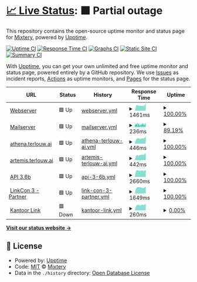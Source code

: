 # [📈 Live Status](https://status.terlouw.ai): <!--live status--> **🟧 Partial outage**

This repository contains the open-source uptime monitor and status page for [Mixtery](https://status.terlouw.ai), powered by [Upptime](https://github.com/upptime/upptime).

[![Uptime CI](https://github.com/Mixtery/mixtery.github.io/workflows/Uptime%20CI/badge.svg)](https://github.com/Mixtery/mixtery.github.io/actions?query=workflow%3A%22Uptime+CI%22)
[![Response Time CI](https://github.com/Mixtery/mixtery.github.io/workflows/Response%20Time%20CI/badge.svg)](https://github.com/Mixtery/mixtery.github.io/actions?query=workflow%3A%22Response+Time+CI%22)
[![Graphs CI](https://github.com/Mixtery/mixtery.github.io/workflows/Graphs%20CI/badge.svg)](https://github.com/Mixtery/mixtery.github.io/actions?query=workflow%3A%22Graphs+CI%22)
[![Static Site CI](https://github.com/Mixtery/mixtery.github.io/workflows/Static%20Site%20CI/badge.svg)](https://github.com/Mixtery/mixtery.github.io/actions?query=workflow%3A%22Static+Site+CI%22)
[![Summary CI](https://github.com/Mixtery/mixtery.github.io/workflows/Summary%20CI/badge.svg)](https://github.com/Mixtery/mixtery.github.io/actions?query=workflow%3A%22Summary+CI%22)

With [Upptime](https://upptime.js.org), you can get your own unlimited and free uptime monitor and status page, powered entirely by a GitHub repository. We use [Issues](https://github.com/Mixtery/mixtery.github.io/issues) as incident reports, [Actions](https://github.com/Mixtery/mixtery.github.io/actions) as uptime monitors, and [Pages](https://status.terlouw.ai) for the status page.

<!--start: status pages-->
<!-- This summary is generated by Upptime (https://github.com/upptime/upptime) -->
<!-- Do not edit this manually, your changes will be overwritten -->
<!-- prettier-ignore -->
| URL | Status | History | Response Time | Uptime |
| --- | ------ | ------- | ------------- | ------ |
| <img alt="" src="https://icons.duckduckgo.com/ip3/terlouw.ai.ico" height="13"> [Webserver](https://terlouw.ai) | 🟩 Up | [webserver.yml](https://github.com/Mixtery/mixtery.github.io/commits/HEAD/history/webserver.yml) | <details><summary><img alt="Response time graph" src="./graphs/webserver/response-time-week.png" height="20"> 1461ms</summary><br><a href="https://status.terlouw.ai/history/webserver"><img alt="Response time 1091" src="https://img.shields.io/endpoint?url=https%3A%2F%2Fraw.githubusercontent.com%2FMixtery%2Fmixtery.github.io%2FHEAD%2Fapi%2Fwebserver%2Fresponse-time.json"></a><br><a href="https://status.terlouw.ai/history/webserver"><img alt="24-hour response time 1972" src="https://img.shields.io/endpoint?url=https%3A%2F%2Fraw.githubusercontent.com%2FMixtery%2Fmixtery.github.io%2FHEAD%2Fapi%2Fwebserver%2Fresponse-time-day.json"></a><br><a href="https://status.terlouw.ai/history/webserver"><img alt="7-day response time 1461" src="https://img.shields.io/endpoint?url=https%3A%2F%2Fraw.githubusercontent.com%2FMixtery%2Fmixtery.github.io%2FHEAD%2Fapi%2Fwebserver%2Fresponse-time-week.json"></a><br><a href="https://status.terlouw.ai/history/webserver"><img alt="30-day response time 1816" src="https://img.shields.io/endpoint?url=https%3A%2F%2Fraw.githubusercontent.com%2FMixtery%2Fmixtery.github.io%2FHEAD%2Fapi%2Fwebserver%2Fresponse-time-month.json"></a><br><a href="https://status.terlouw.ai/history/webserver"><img alt="1-year response time 1186" src="https://img.shields.io/endpoint?url=https%3A%2F%2Fraw.githubusercontent.com%2FMixtery%2Fmixtery.github.io%2FHEAD%2Fapi%2Fwebserver%2Fresponse-time-year.json"></a></details> | <details><summary><a href="https://status.terlouw.ai/history/webserver">100.00%</a></summary><a href="https://status.terlouw.ai/history/webserver"><img alt="All-time uptime 79.17%" src="https://img.shields.io/endpoint?url=https%3A%2F%2Fraw.githubusercontent.com%2FMixtery%2Fmixtery.github.io%2FHEAD%2Fapi%2Fwebserver%2Fuptime.json"></a><br><a href="https://status.terlouw.ai/history/webserver"><img alt="24-hour uptime 100.00%" src="https://img.shields.io/endpoint?url=https%3A%2F%2Fraw.githubusercontent.com%2FMixtery%2Fmixtery.github.io%2FHEAD%2Fapi%2Fwebserver%2Fuptime-day.json"></a><br><a href="https://status.terlouw.ai/history/webserver"><img alt="7-day uptime 100.00%" src="https://img.shields.io/endpoint?url=https%3A%2F%2Fraw.githubusercontent.com%2FMixtery%2Fmixtery.github.io%2FHEAD%2Fapi%2Fwebserver%2Fuptime-week.json"></a><br><a href="https://status.terlouw.ai/history/webserver"><img alt="30-day uptime 100.00%" src="https://img.shields.io/endpoint?url=https%3A%2F%2Fraw.githubusercontent.com%2FMixtery%2Fmixtery.github.io%2FHEAD%2Fapi%2Fwebserver%2Fuptime-month.json"></a><br><a href="https://status.terlouw.ai/history/webserver"><img alt="1-year uptime 69.63%" src="https://img.shields.io/endpoint?url=https%3A%2F%2Fraw.githubusercontent.com%2FMixtery%2Fmixtery.github.io%2FHEAD%2Fapi%2Fwebserver%2Fuptime-year.json"></a></details>
| <img alt="" src="https://icons.duckduckgo.com/ip3/outlook.office.com.ico" height="13"> [Mailserver](https://outlook.office.com) | 🟩 Up | [mailserver.yml](https://github.com/Mixtery/mixtery.github.io/commits/HEAD/history/mailserver.yml) | <details><summary><img alt="Response time graph" src="./graphs/mailserver/response-time-week.png" height="20"> 236ms</summary><br><a href="https://status.terlouw.ai/history/mailserver"><img alt="Response time 301" src="https://img.shields.io/endpoint?url=https%3A%2F%2Fraw.githubusercontent.com%2FMixtery%2Fmixtery.github.io%2FHEAD%2Fapi%2Fmailserver%2Fresponse-time.json"></a><br><a href="https://status.terlouw.ai/history/mailserver"><img alt="24-hour response time 254" src="https://img.shields.io/endpoint?url=https%3A%2F%2Fraw.githubusercontent.com%2FMixtery%2Fmixtery.github.io%2FHEAD%2Fapi%2Fmailserver%2Fresponse-time-day.json"></a><br><a href="https://status.terlouw.ai/history/mailserver"><img alt="7-day response time 236" src="https://img.shields.io/endpoint?url=https%3A%2F%2Fraw.githubusercontent.com%2FMixtery%2Fmixtery.github.io%2FHEAD%2Fapi%2Fmailserver%2Fresponse-time-week.json"></a><br><a href="https://status.terlouw.ai/history/mailserver"><img alt="30-day response time 245" src="https://img.shields.io/endpoint?url=https%3A%2F%2Fraw.githubusercontent.com%2FMixtery%2Fmixtery.github.io%2FHEAD%2Fapi%2Fmailserver%2Fresponse-time-month.json"></a><br><a href="https://status.terlouw.ai/history/mailserver"><img alt="1-year response time 271" src="https://img.shields.io/endpoint?url=https%3A%2F%2Fraw.githubusercontent.com%2FMixtery%2Fmixtery.github.io%2FHEAD%2Fapi%2Fmailserver%2Fresponse-time-year.json"></a></details> | <details><summary><a href="https://status.terlouw.ai/history/mailserver">89.19%</a></summary><a href="https://status.terlouw.ai/history/mailserver"><img alt="All-time uptime 99.67%" src="https://img.shields.io/endpoint?url=https%3A%2F%2Fraw.githubusercontent.com%2FMixtery%2Fmixtery.github.io%2FHEAD%2Fapi%2Fmailserver%2Fuptime.json"></a><br><a href="https://status.terlouw.ai/history/mailserver"><img alt="24-hour uptime 82.26%" src="https://img.shields.io/endpoint?url=https%3A%2F%2Fraw.githubusercontent.com%2FMixtery%2Fmixtery.github.io%2FHEAD%2Fapi%2Fmailserver%2Fuptime-day.json"></a><br><a href="https://status.terlouw.ai/history/mailserver"><img alt="7-day uptime 89.19%" src="https://img.shields.io/endpoint?url=https%3A%2F%2Fraw.githubusercontent.com%2FMixtery%2Fmixtery.github.io%2FHEAD%2Fapi%2Fmailserver%2Fuptime-week.json"></a><br><a href="https://status.terlouw.ai/history/mailserver"><img alt="30-day uptime 95.37%" src="https://img.shields.io/endpoint?url=https%3A%2F%2Fraw.githubusercontent.com%2FMixtery%2Fmixtery.github.io%2FHEAD%2Fapi%2Fmailserver%2Fuptime-month.json"></a><br><a href="https://status.terlouw.ai/history/mailserver"><img alt="1-year uptime 99.52%" src="https://img.shields.io/endpoint?url=https%3A%2F%2Fraw.githubusercontent.com%2FMixtery%2Fmixtery.github.io%2FHEAD%2Fapi%2Fmailserver%2Fuptime-year.json"></a></details>
| <img alt="" src="https://icons.duckduckgo.com/ip3/athena.terlouw.ai.ico" height="13"> [athena.terlouw.ai](https://athena.terlouw.ai) | 🟩 Up | [athena-terlouw-ai.yml](https://github.com/Mixtery/mixtery.github.io/commits/HEAD/history/athena-terlouw-ai.yml) | <details><summary><img alt="Response time graph" src="./graphs/athena-terlouw-ai/response-time-week.png" height="20"> 446ms</summary><br><a href="https://status.terlouw.ai/history/athena-terlouw-ai"><img alt="Response time 437" src="https://img.shields.io/endpoint?url=https%3A%2F%2Fraw.githubusercontent.com%2FMixtery%2Fmixtery.github.io%2FHEAD%2Fapi%2Fathena-terlouw-ai%2Fresponse-time.json"></a><br><a href="https://status.terlouw.ai/history/athena-terlouw-ai"><img alt="24-hour response time 600" src="https://img.shields.io/endpoint?url=https%3A%2F%2Fraw.githubusercontent.com%2FMixtery%2Fmixtery.github.io%2FHEAD%2Fapi%2Fathena-terlouw-ai%2Fresponse-time-day.json"></a><br><a href="https://status.terlouw.ai/history/athena-terlouw-ai"><img alt="7-day response time 446" src="https://img.shields.io/endpoint?url=https%3A%2F%2Fraw.githubusercontent.com%2FMixtery%2Fmixtery.github.io%2FHEAD%2Fapi%2Fathena-terlouw-ai%2Fresponse-time-week.json"></a><br><a href="https://status.terlouw.ai/history/athena-terlouw-ai"><img alt="30-day response time 451" src="https://img.shields.io/endpoint?url=https%3A%2F%2Fraw.githubusercontent.com%2FMixtery%2Fmixtery.github.io%2FHEAD%2Fapi%2Fathena-terlouw-ai%2Fresponse-time-month.json"></a><br><a href="https://status.terlouw.ai/history/athena-terlouw-ai"><img alt="1-year response time 418" src="https://img.shields.io/endpoint?url=https%3A%2F%2Fraw.githubusercontent.com%2FMixtery%2Fmixtery.github.io%2FHEAD%2Fapi%2Fathena-terlouw-ai%2Fresponse-time-year.json"></a></details> | <details><summary><a href="https://status.terlouw.ai/history/athena-terlouw-ai">100.00%</a></summary><a href="https://status.terlouw.ai/history/athena-terlouw-ai"><img alt="All-time uptime 99.98%" src="https://img.shields.io/endpoint?url=https%3A%2F%2Fraw.githubusercontent.com%2FMixtery%2Fmixtery.github.io%2FHEAD%2Fapi%2Fathena-terlouw-ai%2Fuptime.json"></a><br><a href="https://status.terlouw.ai/history/athena-terlouw-ai"><img alt="24-hour uptime 100.00%" src="https://img.shields.io/endpoint?url=https%3A%2F%2Fraw.githubusercontent.com%2FMixtery%2Fmixtery.github.io%2FHEAD%2Fapi%2Fathena-terlouw-ai%2Fuptime-day.json"></a><br><a href="https://status.terlouw.ai/history/athena-terlouw-ai"><img alt="7-day uptime 100.00%" src="https://img.shields.io/endpoint?url=https%3A%2F%2Fraw.githubusercontent.com%2FMixtery%2Fmixtery.github.io%2FHEAD%2Fapi%2Fathena-terlouw-ai%2Fuptime-week.json"></a><br><a href="https://status.terlouw.ai/history/athena-terlouw-ai"><img alt="30-day uptime 100.00%" src="https://img.shields.io/endpoint?url=https%3A%2F%2Fraw.githubusercontent.com%2FMixtery%2Fmixtery.github.io%2FHEAD%2Fapi%2Fathena-terlouw-ai%2Fuptime-month.json"></a><br><a href="https://status.terlouw.ai/history/athena-terlouw-ai"><img alt="1-year uptime 100.00%" src="https://img.shields.io/endpoint?url=https%3A%2F%2Fraw.githubusercontent.com%2FMixtery%2Fmixtery.github.io%2FHEAD%2Fapi%2Fathena-terlouw-ai%2Fuptime-year.json"></a></details>
| <img alt="" src="https://icons.duckduckgo.com/ip3/artemis.terlouw.ai.ico" height="13"> [artemis.terlouw.ai](https://artemis.terlouw.ai) | 🟩 Up | [artemis-terlouw-ai.yml](https://github.com/Mixtery/mixtery.github.io/commits/HEAD/history/artemis-terlouw-ai.yml) | <details><summary><img alt="Response time graph" src="./graphs/artemis-terlouw-ai/response-time-week.png" height="20"> 442ms</summary><br><a href="https://status.terlouw.ai/history/artemis-terlouw-ai"><img alt="Response time 410" src="https://img.shields.io/endpoint?url=https%3A%2F%2Fraw.githubusercontent.com%2FMixtery%2Fmixtery.github.io%2FHEAD%2Fapi%2Fartemis-terlouw-ai%2Fresponse-time.json"></a><br><a href="https://status.terlouw.ai/history/artemis-terlouw-ai"><img alt="24-hour response time 596" src="https://img.shields.io/endpoint?url=https%3A%2F%2Fraw.githubusercontent.com%2FMixtery%2Fmixtery.github.io%2FHEAD%2Fapi%2Fartemis-terlouw-ai%2Fresponse-time-day.json"></a><br><a href="https://status.terlouw.ai/history/artemis-terlouw-ai"><img alt="7-day response time 442" src="https://img.shields.io/endpoint?url=https%3A%2F%2Fraw.githubusercontent.com%2FMixtery%2Fmixtery.github.io%2FHEAD%2Fapi%2Fartemis-terlouw-ai%2Fresponse-time-week.json"></a><br><a href="https://status.terlouw.ai/history/artemis-terlouw-ai"><img alt="30-day response time 448" src="https://img.shields.io/endpoint?url=https%3A%2F%2Fraw.githubusercontent.com%2FMixtery%2Fmixtery.github.io%2FHEAD%2Fapi%2Fartemis-terlouw-ai%2Fresponse-time-month.json"></a><br><a href="https://status.terlouw.ai/history/artemis-terlouw-ai"><img alt="1-year response time 402" src="https://img.shields.io/endpoint?url=https%3A%2F%2Fraw.githubusercontent.com%2FMixtery%2Fmixtery.github.io%2FHEAD%2Fapi%2Fartemis-terlouw-ai%2Fresponse-time-year.json"></a></details> | <details><summary><a href="https://status.terlouw.ai/history/artemis-terlouw-ai">100.00%</a></summary><a href="https://status.terlouw.ai/history/artemis-terlouw-ai"><img alt="All-time uptime 99.99%" src="https://img.shields.io/endpoint?url=https%3A%2F%2Fraw.githubusercontent.com%2FMixtery%2Fmixtery.github.io%2FHEAD%2Fapi%2Fartemis-terlouw-ai%2Fuptime.json"></a><br><a href="https://status.terlouw.ai/history/artemis-terlouw-ai"><img alt="24-hour uptime 100.00%" src="https://img.shields.io/endpoint?url=https%3A%2F%2Fraw.githubusercontent.com%2FMixtery%2Fmixtery.github.io%2FHEAD%2Fapi%2Fartemis-terlouw-ai%2Fuptime-day.json"></a><br><a href="https://status.terlouw.ai/history/artemis-terlouw-ai"><img alt="7-day uptime 100.00%" src="https://img.shields.io/endpoint?url=https%3A%2F%2Fraw.githubusercontent.com%2FMixtery%2Fmixtery.github.io%2FHEAD%2Fapi%2Fartemis-terlouw-ai%2Fuptime-week.json"></a><br><a href="https://status.terlouw.ai/history/artemis-terlouw-ai"><img alt="30-day uptime 100.00%" src="https://img.shields.io/endpoint?url=https%3A%2F%2Fraw.githubusercontent.com%2FMixtery%2Fmixtery.github.io%2FHEAD%2Fapi%2Fartemis-terlouw-ai%2Fuptime-month.json"></a><br><a href="https://status.terlouw.ai/history/artemis-terlouw-ai"><img alt="1-year uptime 100.00%" src="https://img.shields.io/endpoint?url=https%3A%2F%2Fraw.githubusercontent.com%2FMixtery%2Fmixtery.github.io%2FHEAD%2Fapi%2Fartemis-terlouw-ai%2Fuptime-year.json"></a></details>
| <img alt="" src="https://icons.duckduckgo.com/ip3/terlouw.io.ico" height="13"> [API 3.6b](https://terlouw.io) | 🟩 Up | [api-3-6b.yml](https://github.com/Mixtery/mixtery.github.io/commits/HEAD/history/api-3-6b.yml) | <details><summary><img alt="Response time graph" src="./graphs/api-3-6b/response-time-week.png" height="20"> 2660ms</summary><br><a href="https://status.terlouw.ai/history/api-3-6b"><img alt="Response time 2722" src="https://img.shields.io/endpoint?url=https%3A%2F%2Fraw.githubusercontent.com%2FMixtery%2Fmixtery.github.io%2FHEAD%2Fapi%2Fapi-3-6b%2Fresponse-time.json"></a><br><a href="https://status.terlouw.ai/history/api-3-6b"><img alt="24-hour response time 2950" src="https://img.shields.io/endpoint?url=https%3A%2F%2Fraw.githubusercontent.com%2FMixtery%2Fmixtery.github.io%2FHEAD%2Fapi%2Fapi-3-6b%2Fresponse-time-day.json"></a><br><a href="https://status.terlouw.ai/history/api-3-6b"><img alt="7-day response time 2660" src="https://img.shields.io/endpoint?url=https%3A%2F%2Fraw.githubusercontent.com%2FMixtery%2Fmixtery.github.io%2FHEAD%2Fapi%2Fapi-3-6b%2Fresponse-time-week.json"></a><br><a href="https://status.terlouw.ai/history/api-3-6b"><img alt="30-day response time 2767" src="https://img.shields.io/endpoint?url=https%3A%2F%2Fraw.githubusercontent.com%2FMixtery%2Fmixtery.github.io%2FHEAD%2Fapi%2Fapi-3-6b%2Fresponse-time-month.json"></a><br><a href="https://status.terlouw.ai/history/api-3-6b"><img alt="1-year response time 2580" src="https://img.shields.io/endpoint?url=https%3A%2F%2Fraw.githubusercontent.com%2FMixtery%2Fmixtery.github.io%2FHEAD%2Fapi%2Fapi-3-6b%2Fresponse-time-year.json"></a></details> | <details><summary><a href="https://status.terlouw.ai/history/api-3-6b">100.00%</a></summary><a href="https://status.terlouw.ai/history/api-3-6b"><img alt="All-time uptime 99.54%" src="https://img.shields.io/endpoint?url=https%3A%2F%2Fraw.githubusercontent.com%2FMixtery%2Fmixtery.github.io%2FHEAD%2Fapi%2Fapi-3-6b%2Fuptime.json"></a><br><a href="https://status.terlouw.ai/history/api-3-6b"><img alt="24-hour uptime 100.00%" src="https://img.shields.io/endpoint?url=https%3A%2F%2Fraw.githubusercontent.com%2FMixtery%2Fmixtery.github.io%2FHEAD%2Fapi%2Fapi-3-6b%2Fuptime-day.json"></a><br><a href="https://status.terlouw.ai/history/api-3-6b"><img alt="7-day uptime 100.00%" src="https://img.shields.io/endpoint?url=https%3A%2F%2Fraw.githubusercontent.com%2FMixtery%2Fmixtery.github.io%2FHEAD%2Fapi%2Fapi-3-6b%2Fuptime-week.json"></a><br><a href="https://status.terlouw.ai/history/api-3-6b"><img alt="30-day uptime 100.00%" src="https://img.shields.io/endpoint?url=https%3A%2F%2Fraw.githubusercontent.com%2FMixtery%2Fmixtery.github.io%2FHEAD%2Fapi%2Fapi-3-6b%2Fuptime-month.json"></a><br><a href="https://status.terlouw.ai/history/api-3-6b"><img alt="1-year uptime 99.43%" src="https://img.shields.io/endpoint?url=https%3A%2F%2Fraw.githubusercontent.com%2FMixtery%2Fmixtery.github.io%2FHEAD%2Fapi%2Fapi-3-6b%2Fuptime-year.json"></a></details>
| <img alt="" src="https://icons.duckduckgo.com/ip3/terlouw.legal.ico" height="13"> [LinkCon 3 - Partner](https://terlouw.legal) | 🟩 Up | [link-con-3-partner.yml](https://github.com/Mixtery/mixtery.github.io/commits/HEAD/history/link-con-3-partner.yml) | <details><summary><img alt="Response time graph" src="./graphs/link-con-3-partner/response-time-week.png" height="20"> 1649ms</summary><br><a href="https://status.terlouw.ai/history/link-con-3-partner"><img alt="Response time 2029" src="https://img.shields.io/endpoint?url=https%3A%2F%2Fraw.githubusercontent.com%2FMixtery%2Fmixtery.github.io%2FHEAD%2Fapi%2Flink-con-3-partner%2Fresponse-time.json"></a><br><a href="https://status.terlouw.ai/history/link-con-3-partner"><img alt="24-hour response time 1858" src="https://img.shields.io/endpoint?url=https%3A%2F%2Fraw.githubusercontent.com%2FMixtery%2Fmixtery.github.io%2FHEAD%2Fapi%2Flink-con-3-partner%2Fresponse-time-day.json"></a><br><a href="https://status.terlouw.ai/history/link-con-3-partner"><img alt="7-day response time 1649" src="https://img.shields.io/endpoint?url=https%3A%2F%2Fraw.githubusercontent.com%2FMixtery%2Fmixtery.github.io%2FHEAD%2Fapi%2Flink-con-3-partner%2Fresponse-time-week.json"></a><br><a href="https://status.terlouw.ai/history/link-con-3-partner"><img alt="30-day response time 1820" src="https://img.shields.io/endpoint?url=https%3A%2F%2Fraw.githubusercontent.com%2FMixtery%2Fmixtery.github.io%2FHEAD%2Fapi%2Flink-con-3-partner%2Fresponse-time-month.json"></a><br><a href="https://status.terlouw.ai/history/link-con-3-partner"><img alt="1-year response time 1874" src="https://img.shields.io/endpoint?url=https%3A%2F%2Fraw.githubusercontent.com%2FMixtery%2Fmixtery.github.io%2FHEAD%2Fapi%2Flink-con-3-partner%2Fresponse-time-year.json"></a></details> | <details><summary><a href="https://status.terlouw.ai/history/link-con-3-partner">100.00%</a></summary><a href="https://status.terlouw.ai/history/link-con-3-partner"><img alt="All-time uptime 99.91%" src="https://img.shields.io/endpoint?url=https%3A%2F%2Fraw.githubusercontent.com%2FMixtery%2Fmixtery.github.io%2FHEAD%2Fapi%2Flink-con-3-partner%2Fuptime.json"></a><br><a href="https://status.terlouw.ai/history/link-con-3-partner"><img alt="24-hour uptime 100.00%" src="https://img.shields.io/endpoint?url=https%3A%2F%2Fraw.githubusercontent.com%2FMixtery%2Fmixtery.github.io%2FHEAD%2Fapi%2Flink-con-3-partner%2Fuptime-day.json"></a><br><a href="https://status.terlouw.ai/history/link-con-3-partner"><img alt="7-day uptime 100.00%" src="https://img.shields.io/endpoint?url=https%3A%2F%2Fraw.githubusercontent.com%2FMixtery%2Fmixtery.github.io%2FHEAD%2Fapi%2Flink-con-3-partner%2Fuptime-week.json"></a><br><a href="https://status.terlouw.ai/history/link-con-3-partner"><img alt="30-day uptime 100.00%" src="https://img.shields.io/endpoint?url=https%3A%2F%2Fraw.githubusercontent.com%2FMixtery%2Fmixtery.github.io%2FHEAD%2Fapi%2Flink-con-3-partner%2Fuptime-month.json"></a><br><a href="https://status.terlouw.ai/history/link-con-3-partner"><img alt="1-year uptime 99.98%" src="https://img.shields.io/endpoint?url=https%3A%2F%2Fraw.githubusercontent.com%2FMixtery%2Fmixtery.github.io%2FHEAD%2Fapi%2Flink-con-3-partner%2Fuptime-year.json"></a></details>
| <img alt="" src="https://icons.duckduckgo.com/ip3/office.terlouw.ai.ico" height="13"> [Kantoor Link](https://office.terlouw.ai) | 🟥 Down | [kantoor-link.yml](https://github.com/Mixtery/mixtery.github.io/commits/HEAD/history/kantoor-link.yml) | <details><summary><img alt="Response time graph" src="./graphs/kantoor-link/response-time-week.png" height="20"> 260ms</summary><br><a href="https://status.terlouw.ai/history/kantoor-link"><img alt="Response time 297" src="https://img.shields.io/endpoint?url=https%3A%2F%2Fraw.githubusercontent.com%2FMixtery%2Fmixtery.github.io%2FHEAD%2Fapi%2Fkantoor-link%2Fresponse-time.json"></a><br><a href="https://status.terlouw.ai/history/kantoor-link"><img alt="24-hour response time 319" src="https://img.shields.io/endpoint?url=https%3A%2F%2Fraw.githubusercontent.com%2FMixtery%2Fmixtery.github.io%2FHEAD%2Fapi%2Fkantoor-link%2Fresponse-time-day.json"></a><br><a href="https://status.terlouw.ai/history/kantoor-link"><img alt="7-day response time 260" src="https://img.shields.io/endpoint?url=https%3A%2F%2Fraw.githubusercontent.com%2FMixtery%2Fmixtery.github.io%2FHEAD%2Fapi%2Fkantoor-link%2Fresponse-time-week.json"></a><br><a href="https://status.terlouw.ai/history/kantoor-link"><img alt="30-day response time 237" src="https://img.shields.io/endpoint?url=https%3A%2F%2Fraw.githubusercontent.com%2FMixtery%2Fmixtery.github.io%2FHEAD%2Fapi%2Fkantoor-link%2Fresponse-time-month.json"></a><br><a href="https://status.terlouw.ai/history/kantoor-link"><img alt="1-year response time 253" src="https://img.shields.io/endpoint?url=https%3A%2F%2Fraw.githubusercontent.com%2FMixtery%2Fmixtery.github.io%2FHEAD%2Fapi%2Fkantoor-link%2Fresponse-time-year.json"></a></details> | <details><summary><a href="https://status.terlouw.ai/history/kantoor-link">0.00%</a></summary><a href="https://status.terlouw.ai/history/kantoor-link"><img alt="All-time uptime 11.26%" src="https://img.shields.io/endpoint?url=https%3A%2F%2Fraw.githubusercontent.com%2FMixtery%2Fmixtery.github.io%2FHEAD%2Fapi%2Fkantoor-link%2Fuptime.json"></a><br><a href="https://status.terlouw.ai/history/kantoor-link"><img alt="24-hour uptime 0.00%" src="https://img.shields.io/endpoint?url=https%3A%2F%2Fraw.githubusercontent.com%2FMixtery%2Fmixtery.github.io%2FHEAD%2Fapi%2Fkantoor-link%2Fuptime-day.json"></a><br><a href="https://status.terlouw.ai/history/kantoor-link"><img alt="7-day uptime 0.00%" src="https://img.shields.io/endpoint?url=https%3A%2F%2Fraw.githubusercontent.com%2FMixtery%2Fmixtery.github.io%2FHEAD%2Fapi%2Fkantoor-link%2Fuptime-week.json"></a><br><a href="https://status.terlouw.ai/history/kantoor-link"><img alt="30-day uptime 1.38%" src="https://img.shields.io/endpoint?url=https%3A%2F%2Fraw.githubusercontent.com%2FMixtery%2Fmixtery.github.io%2FHEAD%2Fapi%2Fkantoor-link%2Fuptime-month.json"></a><br><a href="https://status.terlouw.ai/history/kantoor-link"><img alt="1-year uptime 2.15%" src="https://img.shields.io/endpoint?url=https%3A%2F%2Fraw.githubusercontent.com%2FMixtery%2Fmixtery.github.io%2FHEAD%2Fapi%2Fkantoor-link%2Fuptime-year.json"></a></details>

<!--end: status pages-->

[**Visit our status website →**](https://status.terlouw.ai)

## 📄 License

- Powered by: [Upptime](https://github.com/upptime/upptime)
- Code: [MIT](./LICENSE) © [Mixtery](https://status.terlouw.ai)
- Data in the `./history` directory: [Open Database License](https://opendatacommons.org/licenses/odbl/1-0/)
